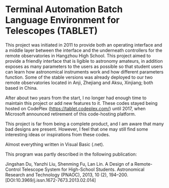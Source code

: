 # Terminal Automation Batch Language Environment for Telescopes (TABLET)

This project was initiated in 2011 to provide both an operating interface and a middle layer between the interface and the underneath controllers for the remote observatories in Hangzhou High School. This project aimed to provide a friendly interface that is ligible to astronomy amateurs, in addition exposes as many parameters to the users as possible so that student users can learn how astronomical instruments work and how different parameters function. Some of the stable versions was already deployed to our two remote observatories located in Anji, Zhejiang and Aksu, Xinjiang; both based in China.

After about two years from the start, I no longer had enough time to maintain this project or add new features to it. These codes stayed being hosted on CodePlex (https://tablet.codeplex.com/) until 2017, when Microsoft announced retirement of this code-hosting platform.

This project is far from being a complete product, and I am aware that many bad designs are present. However, I feel that one may still find some interesting ideas or inspirations from these codes.

Almost everything written in Visual Basic (.net).

This program was partly described in the following publication:

Jingshan Du, Yanzhi Liu, Shenming Fu, Lan Lin. A Design of a Remote-Control Telescope System for High-School Students. Astronomical Research and Technology (PNAOC), 2013, 10 (2), 194–200. [DOI:10.3969/j.issn.1672-7673.2013.02.014] 
